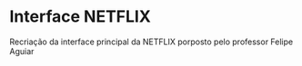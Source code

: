 # Interface NETFLIX 

Recriação da interface principal da NETFLIX porposto pelo professor Felipe Aguiar
